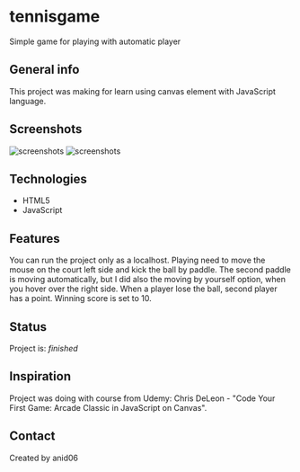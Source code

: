# tennisgame 
Simple game for playing with automatic player

## General info
This project was making for learn using canvas element with JavaScript language.

## Screenshots
![screenshots](/screen1.png?raw=true)
![screenshots](/screen2.png?raw=true)

## Technologies
* HTML5
* JavaScript

## Features
You can run the project only as a localhost. Playing need to move the mouse on the court left side and kick the ball by paddle. The second paddle is moving automatically, but I did also the moving by yourself option, when you hover over the right side. When a player lose the ball, second player has a point. Winning score is set to 10.

## Status
Project is:  _finished_

## Inspiration
Project was doing with course from Udemy: Chris DeLeon - "Code Your First Game: Arcade Classic in JavaScript on Canvas".

## Contact
Created by anid06
